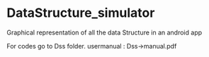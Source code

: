 DataStructure_simulator
=======================

Graphical representation of all the data Structure in an android app

For codes go to Dss folder.
usermanual : Dss->manual.pdf
